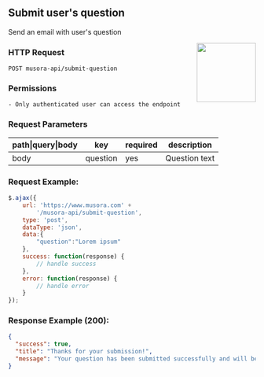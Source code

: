 ## Submit user's question 

Send an email with user's question

<a href="https://www.postman.com/red-shadow-611407/workspace/staging-drumeo-with-musora-api/request/9725390-9571030b-36c1-41f8-b97f-aaa8a33e7759"  target="_blank" style="float:right;">
<img width="120px" src="https://images.ctfassets.net/1wryd5vd9xez/1sHuHRROdF7ifCjy4QKVXk/a44e85c6138dbe13126c4ede8650cf29/https___cdn-images-1.medium.com_max_2000_1_O0OZO4m6nbwwnYAtkSQO0g.png"/>
</a>


### HTTP Request
`POST musora-api/submit-question`


### Permissions
    - Only authenticated user can access the endpoint

### Request Parameters

| path\|query\|body|  key      |  required |  description           |
|------------------|---------------------|-----------|--------------|
| body            |  question  |  yes  |    Question text

### Request Example:

```js
$.ajax({
    url: 'https://www.musora.com' +
        '/musora-api/submit-question',
    type: 'post',
    dataType: 'json',
    data:{
        "question":"Lorem ipsum"
    },
    success: function(response) {
        // handle success
    },
    error: function(response) {
        // handle error
    }
});
```

### Response Example (200):
```json
{
  "success": true,
  "title": "Thanks for your submission!",
  "message": "Your question has been submitted successfully and will be scheduled into one of our weekly Question and Answer sections! You will receive an email so you can check it out live, or here in the archives when you have time."
}
```